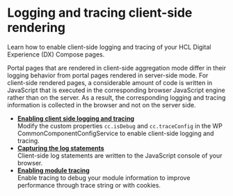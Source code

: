 # Logging and tracing client-side rendering

Learn how to enable client-side logging and tracing of your HCL Digital Experience (DX) Compose pages.

Portal pages that are rendered in client-side aggregation mode differ in their logging behavior from portal pages rendered in server-side mode. For client-side rendered pages, a considerable amount of code is written in JavaScript that is executed in the corresponding browser JavaScript engine rather than on the server. As a result, the corresponding logging and tracing information is collected in the browser and not on the server side.

-   **[Enabling client side logging and tracing](csa2t_trbl_nbllogtrc.md)**  
Modify the custom properties `cc.isDebug` and `cc.traceConfig` in the WP CommonComponentConfigService to enable client-side logging and tracing.
-   **[Capturing the log statements](csa2t_trbl_captlogs.md)**  
Client-side log statements are written to the JavaScript console of your browser.
-   **[Enabling module tracing](csa2t_trble_tracemod.md)**  
Enable tracing to debug your module information to improve performance through trace string or with cookies.


